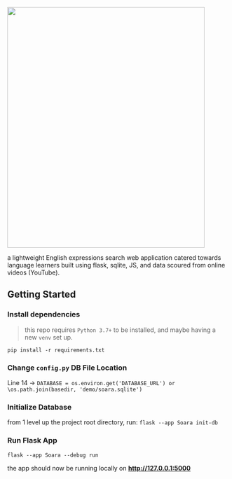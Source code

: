 <p align="left">
  <img src="https://user-images.githubusercontent.com/25367083/209227936-86480abd-215b-428d-88b3-53871df52609.png" width="450" height="550"/>
  </p>

a lightweight English expressions search web application catered towards language learners built using flask, sqlite, JS, and data scoured from online videos (YouTube).

## Getting Started

### Install dependencies
> this repo requires `Python 3.7+` to be installed, and maybe having a new `venv` set up.

`pip install -r requirements.txt`

### Change `config.py` DB File Location
Line 14 -> `DATABASE = os.environ.get('DATABASE_URL') or \os.path.join(basedir, 'demo/soara.sqlite')`

### Initialize Database
from 1 level up the project root directory, run:
`flask --app Soara init-db`

### Run Flask App
`flask --app Soara --debug run`

the app should now be running locally on **http://127.0.0.1:5000**
